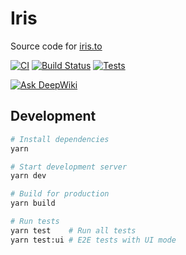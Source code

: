 # Iris

Source code for [iris.to](https://iris.to)

[![CI](https://github.com/irislib/iris-client/actions/workflows/ci.yml/badge.svg)](https://github.com/irislib/iris-client/actions/workflows/ci.yml)
[![Build Status](https://github.com/irislib/iris-client/actions/workflows/ci.yml/badge.svg?branch=main&event=push)](https://github.com/irislib/iris-client/actions/workflows/ci.yml)
[![Tests](https://github.com/irislib/iris-client/actions/workflows/ci.yml/badge.svg?branch=main&event=push&label=tests)](https://github.com/irislib/iris-client/actions/workflows/ci.yml)

[![Ask DeepWiki](https://deepwiki.com/badge.svg)](https://deepwiki.com/irislib/iris-client)


## Development

```bash
# Install dependencies
yarn

# Start development server
yarn dev

# Build for production
yarn build

# Run tests
yarn test    # Run all tests
yarn test:ui # E2E tests with UI mode
```
